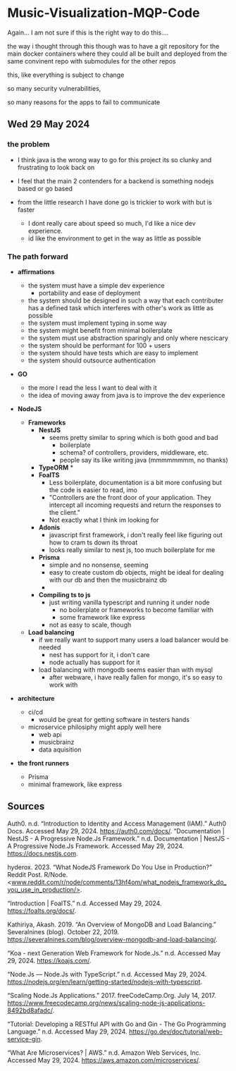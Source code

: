 # Music-Visualization-MQP-Code

Again... I am not sure if this is the right way to do this....

the way i thought through this though was to have a git repository for the main docker containers where they could all be built and deployed from the same convinent repo with submodules for the other repos

this, like everything is subject to change

so many security vulnerabilities,

so many reasons for the apps to fail to communicate

## Wed 29 May 2024

### the problem

* I think java is the wrong way to go for this project its so clunky and frustrating to look back on

* I feel that the main 2 contenders for a backend is something nodejs based or go based
* from the little research I have done go is trickier to work with but is faster
  * I dont really care about speed so much, I'd like a nice dev experience.
  * id like the environment to get in the way as little as possible

### The path forward

* **affirmations**
  * the system must have a simple dev experience
    * portability and ease of deployment
  * the system should be designed in such a way that each contributer has a defined task which interferes with other's work as little as possible
  * the system must implement typing in some way
  * the system might benefit from minimal boilerplate
  * the system must use abstraction sparingly and only where nescicary
  * the system should be performant for 100 + users
  * the system should have tests which are easy to implement
  * the system should outsource authentication

* **GO**
  * the more I read the less I want to deal with it
  * the idea of moving away from java is to improve the dev experience

* **NodeJS**
  * **Frameworks**
    * **NestJS**
      * seems pretty similar to spring which is both good and bad
        * boilerplate
        * schema? of controllers, providers, middleware, etc.
        * people say its like writing java (mmmmmmmm, no thanks)
    * **TypeORM**
      *
    * **FoalTS**
      * Less boilerplate, documentation is a bit more confusing but the code is easier to read, imo
      * "Controllers are the front door of your application. They intercept all incoming requests and return the responses to the client."
      * Not exactly what I think im looking for
    * **Adonis**
      * javascript first framework, i don't really feel like figuring out how to cram ts down its throat
      * looks really similar to nest js, too much boilerplate for me
    * **Prisma**
      * simple and no nonsense, seeming
      * easy to create custom db objects, might be ideal for dealing with our db and then the musicbrainz db
      *
    * **Compiling ts to js**
      * just writing vanilla typescript and running it under node
        * no boilerplate or frameworks to become familiar with
        * some framework like express
      * not as easy to scale, though
  * **Load balancing**
    * if we really want to support many users a load balancer would be needed
      * nest has support for it, i don't care
      * node actually has support for it
    * load balancing with mongodb seems easier than with mysql
      * after webware, i have really fallen for mongo, it's so easy to work with
  
* **architecture**
  * ci/cd
    * would be great for getting software in testers hands
  * microservice philosiphy might apply well here
    * web api
    * musicbrainz
    * data aquisition

* **the front runners**
  * Prisma
  * minimal framework, like express

## Sources

Auth0. n.d. “Introduction to Identity and Access Management (IAM).” Auth0 Docs. Accessed May 29, 2024. <https://auth0.com/docs/>.
“Documentation | NestJS - A Progressive Node.Js Framework.” n.d. Documentation | NestJS - A Progressive Node.Js Framework. Accessed May 29, 2024. <https://docs.nestjs.com>.

hyderox. 2023. “What NodeJS Framework Do You Use in Production?” Reddit Post. R/Node. <www.reddit.com/r/node/comments/13hf4om/what_nodejs_framework_do_you_use_in_production/>.

“Introduction | FoalTS.” n.d. Accessed May 29, 2024. <https://foalts.org/docs/>.

Kathiriya, Akash. 2019. “An Overview of MongoDB and Load Balancing.” Severalnines (blog). October 22, 2019. <https://severalnines.com/blog/overview-mongodb-and-load-balancing/>.

“Koa - next Generation Web Framework for Node.Js.” n.d. Accessed May 29, 2024. <https://koajs.com/>.

“Node.Js — Node.Js with TypeScript.” n.d. Accessed May 29, 2024. <https://nodejs.org/en/learn/getting-started/nodejs-with-typescript>.

“Scaling Node.Js Applications.” 2017. freeCodeCamp.Org. July 14, 2017. <https://www.freecodecamp.org/news/scaling-node-js-applications-8492bd8afadc/>.

“Tutorial: Developing a RESTful API with Go and Gin - The Go Programming Language.” n.d. Accessed May 29, 2024. <https://go.dev/doc/tutorial/web-service-gin>.

“What Are Microservices? | AWS.” n.d. Amazon Web Services, Inc. Accessed May 29, 2024. <https://aws.amazon.com/microservices/>.
